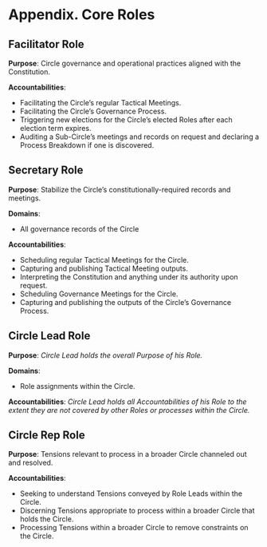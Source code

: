 # Appendix. Core Roles

## Facilitator Role

**Purpose**: Circle governance and operational practices aligned with the Constitution.

**Accountabilities**:
- Facilitating the Circle’s regular Tactical Meetings.
- Facilitating the Circle’s Governance Process.
- Triggering new elections for the Circle’s elected Roles after each election term expires.
- Auditing a Sub-Circle’s meetings and records on request and declaring a Process Breakdown if one is discovered.


## Secretary Role

**Purpose**: Stabilize the Circle’s constitutionally-required records and meetings.

**Domains**:
- All governance records of the Circle

**Accountabilities**:
- Scheduling regular Tactical Meetings for the Circle.
- Capturing and publishing Tactical Meeting outputs.
- Interpreting the Constitution and anything under its authority upon request.
- Scheduling Governance Meetings for the Circle.
- Capturing and publishing the outputs of the Circle’s Governance Process.


## Circle Lead Role

**Purpose**: _Circle Lead holds the overall Purpose of his Role._

**Domains**:
- Role assignments within the Circle.

**Accountabilities**:
_Circle Lead holds all Accountabilities of his Role to the extent they are not covered by other Roles or processes within the Circle._


## Circle Rep Role

**Purpose**: Tensions relevant to process in a broader Circle channeled out and resolved.

**Accountabilities**:
- Seeking to understand Tensions conveyed by Role Leads within the Circle.
- Discerning Tensions appropriate to process within a broader Circle that holds the Circle.
- Processing Tensions within a broader Circle to remove constraints on the Circle.
